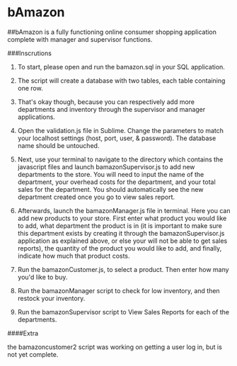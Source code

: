 # bAmazon

##bAmazon is a fully functioning online consumer shopping application complete with manager and supervisor functions.

###Inscrutions
1) To start, please open and run the bamazon.sql in your SQL application. 

2) The script will create a database with two tables, each table containing one row. 

3) That's okay though, because you can respectively add more departments and inventory through the supervisor and manager applications. 

4) Open the validation.js file in Sublime. Change the parameters to match your localhost settings (host, port, user, & password). The database name should be untouched.

5) Next, use your terminal to navigate to the directory which contains the javascript files and launch bamazonSupervisor.js to add new departments to the store. You will need to input the name of the department, your overhead costs for the department, and your total sales for the department. You should automatically see the new department created once you go to view sales report.

6) Afterwards, launch the bamazonManager.js file in terminal. Here you can add new products to your store. First enter what product you would like to add, what department the product is in (it is important to make sure this department exists by creating it through the bamazonSupervisor.js application as explained above, or else your will not be able to get sales reports), the quantity of the product you would like to add, and finally, indicate how much that product costs.

7) Run the bamazonCustomer.js, to select a product. Then enter how many you'd like to buy.

8) Run the bamazonManager script to check for low inventory, and then restock your inventory. 

9) Run the bamazonSupervisor script to View Sales Reports for each of the departments.

####Extra

the bamazoncustomer2 script was working on getting a user log in, but is not yet complete. 
